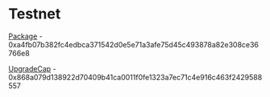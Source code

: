 # Testnet

[Package](https://testnet.suivision.xyz/package/0xa4fb07b382fc4edbca371542d0e5e71a3afe75d45c493878a82e308ce36766e8) - 0xa4fb07b382fc4edbca371542d0e5e71a3afe75d45c493878a82e308ce36766e8

[UpgradeCap](https://testnet.suivision.xyz/object/0x868a079d138922d70409b41ca0011f0fe1323a7ec71c4e916c463f2429588557) - 0x868a079d138922d70409b41ca0011f0fe1323a7ec71c4e916c463f2429588557
